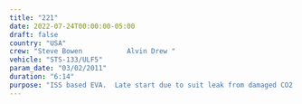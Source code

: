 ```yaml
---
title: "221"
date: 2022-07-24T00:00:00-05:00
draft: false
country: "USA"
crew: "Steve Bowen           Alvin Drew "
vehicle: "STS-133/ULF5"
param_date: "03/02/2011"
duration: "6:14"
purpose: "ISS based EVA.  Late start due to suit leak from damaged CO2 can O-ring.  Vented NH3 from failed pump module enabling future return. Retrieved tool stowage bags used in past pump replacement.  Installed light on port CETA cart, camera on SPDM robot and 3 camera lens covers.  Repositioned camera sunshade for clear view.  Resecured loose radiator grapple beam. Retrieved pallet with MISSE data for return.  Removed thermal insulation from several locations.  Reinstalled foot restraint and relocated another. Relocated Strela grapple fixture adapter to FGB.  Early end due to partly detached helmet lights."
---
```

